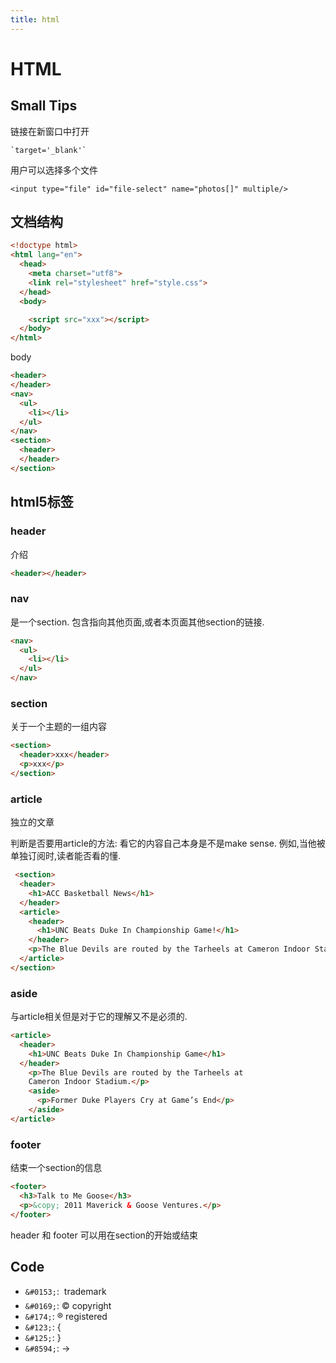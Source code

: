 ```yaml
---
title: html
---
```

# HTML

## Small Tips

链接在新窗口中打开

```
`target='_blank'`
```

用户可以选择多个文件

```
<input type="file" id="file-select" name="photos[]" multiple/>
```


## 文档结构

```html
<!doctype html>
<html lang="en">
  <head>
    <meta charset="utf8">
    <link rel="stylesheet" href="style.css">
  </head>
  <body>

    <script src="xxx"></script>
  </body>
</html>
```

body

```html
<header>
</header>
<nav>
  <ul>
    <li></li>
  </ul>
</nav>
<section>
  <header>
  </header>
</section>
```



## html5标签

### header

介绍

```html
<header></header>
```

### nav

是一个section. 包含指向其他页面,或者本页面其他section的链接.

```html
<nav>
  <ul>
    <li></li>
  </ul>
</nav>
```

### section
关于一个主题的一组内容

```html
<section>
  <header>xxx</header>
  <p>xxx</p>
</section>
```

### article

独立的文章

判断是否要用article的方法: 看它的内容自己本身是不是make sense.
例如,当他被单独订阅时,读者能否看的懂.

```html
￼<section>
  <header>
    <h1>ACC Basketball News</h1>
  </header>
  <article>
    <header>
      <h1>UNC Beats Duke In Championship Game!</h1>
    </header>
    <p>The Blue Devils are routed by the Tarheels at Cameron Indoor Stadium.</p>
  </article>
</section>
```

### aside

与article相关但是对于它的理解又不是必须的.

```html
<article>
  <header>
    <h1>UNC Beats Duke In Championship Game</h1>
  </header>
    <p>The Blue Devils are routed by the Tarheels at
    Cameron Indoor Stadium.</p>
    <aside>
      <p>Former Duke Players Cry at Game’s End</p>
    </aside>
</article>
```

### footer

结束一个section的信息

```html
<footer>
  <h3>Talk to Me Goose</h3>
  <p>&copy; 2011 Maverick & Goose Ventures.</p>
</footer>
```

header 和 footer 可以用在section的开始或结束


## Code

* `&#0153;`: &#0153; trademark
* `&#0169;`: &#0169; copyright
* `&#174;`: &#174; registered
* `&#123;`: &#123;
* `&#125;`: &#125;
* `&#8594;`: &#8594;
